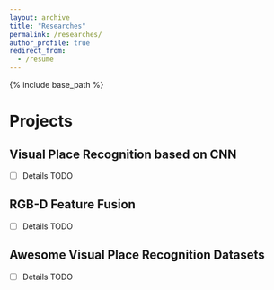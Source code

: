 ```yaml
---
layout: archive
title: "Researches"
permalink: /researches/
author_profile: true
redirect_from:
  - /resume
---
```


{% include base_path %}



# Projects 


## Visual Place Recognition based on CNN
- [ ] Details TODO

## RGB-D Feature Fusion
- [ ] Details TODO

## Awesome Visual Place Recognition Datasets
- [ ] Details TODO
